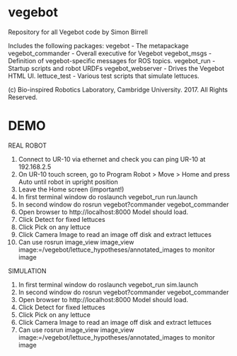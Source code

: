 # vegebot
Repository for all Vegebot code
by Simon Birrell

Includes the following packages:
vegebot - The metapackage
vegebot_commander - Overall executive for Vegebot
vegebot_msgs - Definition of vegebot-specific messages for ROS topics.
vegebot_run - Startup scripts and robot URDFs
vegebot_webserver - Drives the Vegebot HTML UI.
lettuce_test - Various test scripts that simulate lettuces.

(c) Bio-inspired Robotics Laboratory, Cambridge University. 2017. All Rights Reserved.

DEMO
====

REAL ROBOT

1. Connect to UR-10 via ethernet and check you can ping UR-10 at 192.168.2.5
2. On UR-10 touch screen, go to Program Robot > Move > Home and press Auto until robot in upright position
3. Leave the Home screen (important!)
4. In first terminal window do roslaunch vegebot_run run.launch
5. In second window do rosrun vegebot?commander vegebot_commander
6. Open browser to http://localhost:8000 Model should load.
7. Click Detect for fixed lettuces
8. Click Pick on any lettuce
9. Click Camera Image to read an image off disk and extract lettuces
10. Can use rosrun image_view image_view image:=/vegebot/lettuce_hypotheses/annotated_images to monitor image

SIMULATION

1. In first terminal window do roslaunch vegebot_run sim.launch
2. In second window do rosrun vegebot?commander vegebot_commander
3. Open browser to http://localhost:8000 Model should load.
4. Click Detect for fixed lettuces
5. Click Pick on any lettuce
6. Click Camera Image to read an image off disk and extract lettuces
7. Can use rosrun image_view image_view image:=/vegebot/lettuce_hypotheses/annotated_images to monitor image

